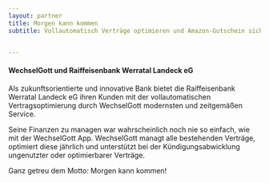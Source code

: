 ```yaml
---
layout: partner 
title: Morgen kann kommen 
subtitle: Vollautomatisch Verträge optimieren und Amazon-Gutschein sichern


---
```


#### WechselGott und Raiffeisenbank Werratal Landeck eG

Als zukunftsorientierte und innovative Bank bietet die Raiffeisenbank Werratal Landeck eG ihren Kunden mit der
vollautomatischen Vertragsoptimierung durch WechselGott modernsten und zeitgemäßen Service.

Seine Finanzen zu managen war wahrscheinlich noch nie so einfach, wie mit der WechselGott App. WechselGott managt alle
bestehenden Verträge, optimiert diese jährlich und unterstützt bei der Kündigungsabwicklung ungenutzter oder
optimierbarer Verträge.

Ganz getreu dem Motto: Morgen kann kommen!


